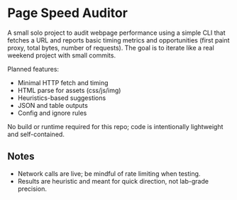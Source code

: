 Page Speed Auditor
===================

A small solo project to audit webpage performance using a simple CLI that fetches a URL and reports basic timing metrics and opportunities (first paint proxy, total bytes, number of requests). The goal is to iterate like a real weekend project with small commits.

Planned features:
- Minimal HTTP fetch and timing
- HTML parse for assets (css/js/img)
- Heuristics-based suggestions
- JSON and table outputs
- Config and ignore rules

No build or runtime required for this repo; code is intentionally lightweight and self-contained.

Notes
-----
- Network calls are live; be mindful of rate limiting when testing.
- Results are heuristic and meant for quick direction, not lab-grade precision.
